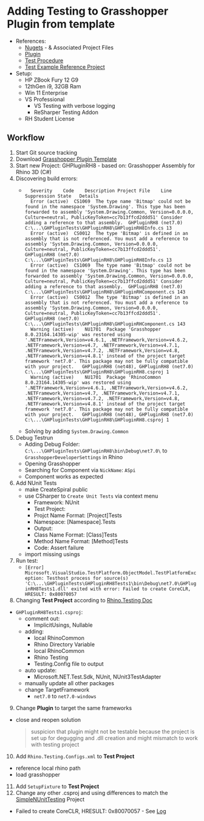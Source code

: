 # Adding Testing to Grasshopper Plugin from template
 - References:
	- [Nugets](https://www.nuget.org/profiles/McNeel)
			- & Associated Project Files
	- [Plugin]()
	- [Test Procedure](https://github.com/mcneel/Rhino.Testing?tab=readme-ov-file#settin-up-your-project)
	- [Test Example Reference Project]()
 - Setup:
	- HP ZBook Fury 12 G9
	- 12thGen i9, 32GB Ram
	- Win 11 Enterprise
	- VS Professional
		- VS Testing with verbose logging
		- ReSharper Testing Addon
	- RH Student License
## Workflow
 1. Start Git source tracking
 2. Download [Grasshopper Plugin Template](https://www.nuget.org/api/v2/package/Rhino.Templates/8.0.0)
 3. Start new Project: GHPluginRH8
 		- based on: Grasshopper Assembly for Rhino 3D (C#)
 4. Discovering build errors:
	- ```
		Severity	Code	Description	Project	File	Line	Suppression State	Details
		Error (active)	CS1069	The type name 'Bitmap' could not be found in the namespace 'System.Drawing'. This type has been forwarded to assembly 'System.Drawing.Common, Version=0.0.0.0, Culture=neutral, PublicKeyToken=cc7b13ffcd2ddd51' Consider adding a reference to that assembly.	GHPluginRH8 (net7.0)	C:\...\GHPluginTests\GHPluginRH8\GHPluginRH8Info.cs	13		
		Error (active)	CS0012	The type 'Bitmap' is defined in an assembly that is not referenced. You must add a reference to assembly 'System.Drawing.Common, Version=0.0.0.0, Culture=neutral, PublicKeyToken=cc7b13ffcd2ddd51'.	GHPluginRH8 (net7.0)	C:\...\GHPluginTests\GHPluginRH8\GHPluginRH8Info.cs	13		
		Error (active)	CS1069	The type name 'Bitmap' could not be found in the namespace 'System.Drawing'. This type has been forwarded to assembly 'System.Drawing.Common, Version=0.0.0.0, Culture=neutral, PublicKeyToken=cc7b13ffcd2ddd51' Consider adding a reference to that assembly.	GHPluginRH8 (net7.0)	C:\...\GHPluginTests\GHPluginRH8\GHPluginRHComponent.cs	143		
		Error (active)	CS0012	The type 'Bitmap' is defined in an assembly that is not referenced. You must add a reference to assembly 'System.Drawing.Common, Version=0.0.0.0, Culture=neutral, PublicKeyToken=cc7b13ffcd2ddd51'.	GHPluginRH8 (net7.0)	C:\...\GHPluginTests\GHPluginRH8\GHPluginRHComponent.cs	143		
		Warning (active)	NU1701	Package 'Grasshopper 8.0.23164.14305-wip' was restored using '.NETFramework,Version=v4.6.1, .NETFramework,Version=v4.6.2, .NETFramework,Version=v4.7, .NETFramework,Version=v4.7.1, .NETFramework,Version=v4.7.2, .NETFramework,Version=v4.8, .NETFramework,Version=v4.8.1' instead of the project target framework 'net7.0'. This package may not be fully compatible with your project.	GHPluginRH8 (net48), GHPluginRH8 (net7.0)	C:\...\GHPluginTests\GHPluginRH8\GHPluginRH8.csproj	1		
		Warning (active)	NU1701	Package 'RhinoCommon 8.0.23164.14305-wip' was restored using '.NETFramework,Version=v4.6.1, .NETFramework,Version=v4.6.2, .NETFramework,Version=v4.7, .NETFramework,Version=v4.7.1, .NETFramework,Version=v4.7.2, .NETFramework,Version=v4.8, .NETFramework,Version=v4.8.1' instead of the project target framework 'net7.0'. This package may not be fully compatible with your project.	GHPluginRH8 (net48), GHPluginRH8 (net7.0)	C:\...\GHPluginTests\GHPluginRH8\GHPluginRH8.csproj	1		
		```
	- Solving by adding `System.Drawing.Common`
 5. Debug Testrun
	- Adding Debug Folder: `C:\...\GHPluginTests\GHPluginRH8\bin\Debug\net7.0\` to `GrasshopperDeveloperSettings` in Rhino
	- Opening Grasshopper
	- Searching for Component via `NickName`: `ASpi`
	- Component works as expected
 6. Add NUnit Tests
	- make CreateSpiral public
	- use CSharper to `Create Unit Tests` via context menu
		- Framework: NUnit
		- Test Project: <New Test Project>
		- Projct Name Format: [Project]Tests
		- Namespace: [Namespace].Tests
		- Output: <New Test File>
		- Class Name Format: [Class]Tests
		- Method Name Format: [Method]Tests
		- Code: Assert failure
	- import missing usings
 7. Run test:
	- `[Error] Microsoft.VisualStudio.TestPlatform.ObjectModel.TestPlatformException: Testhost process for source(s) 'C:\...\GHPluginTests\GHPluginRH8Tests1\bin\Debug\net7.0\GHPluginRH8Tests1.dll' exited with error: Failed to create CoreCLR, HRESULT: 0x80070057`
 8. Changing **Test Project** according to [Rhino.Testing Doc](https://github.com/mcneel/Rhino.Testing?tab=readme-ov-file#settin-up-your-project)
  - `GHPluginRH8Tests1.csproj`:
	- comment out:
		- ImplicitUsings, Nullable
	- adding:
		- local RhinoCommon
		- Rhino Directory Variable
		- local RhinoCommon
		- Rhino Testing
		- Testing.Config file to output
	- auto update:
		- Microsoft.NET.Test.Sdk, NUnit, NUnit3TestAdapter
	- manually update all other packages
	- change TargetFramework
		- `net7.0` to `net7.0-windows`
 9. Change **Plugin** to target the same frameworks
  - close and reopen solution
	>suspicion that plugin might not be testable because the project is set up for degugging and .dll creation and might mismatch to work with testing project
 10. Add `Rhino.Testing.Configs.xml` to **Test Project**
  - reference local rhino path
  - load grasshopper
 11. Add `SetupFixture` to **Test Project**
 12. Change any other .csproj and using differences to match the [SimpleNUnitTesting]() Project
  - Failed to create CoreCLR, HRESULT: 0x80070057
		- See [Log](/GHPluginTests/TestsLog.txt)